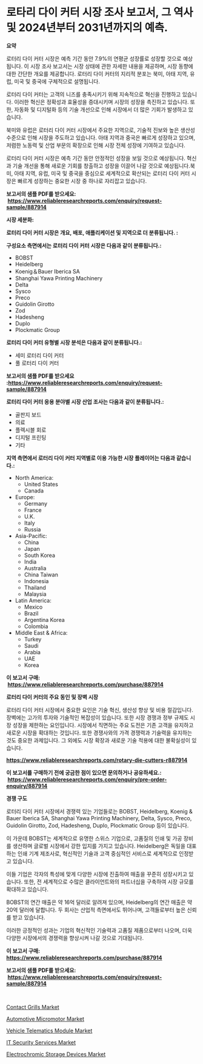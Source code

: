 <p><h1>로타리 다이 커터 시장 조사 보고서, 그 역사 및 2024년부터 2031년까지의 예측.</h1></p><p><strong>요약</strong></p>
<p><p>로터리 다이 커터 시장은 예측 기간 동안 7.9%의 연평균 성장률로 성장할 것으로 예상됩니다. 이 시장 조사 보고서는 시장 상태에 관한 자세한 내용을 제공하며, 시장 동향에 대한 간단한 개요를 제공합니다. 로터리 다이 커터의 지리적 분포는 북미, 아태 지역, 유럽, 미국 및 중국에 구체적으로 설명됩니다.</p><p>로터리 다이 커터는 고객의 니즈를 충족시키기 위해 지속적으로 혁신을 진행하고 있습니다. 이러한 혁신은 정확성과 효율성을 증대시키며 시장의 성장을 촉진하고 있습니다. 또한, 자동화 및 디지털화 등의 기술 개선으로 인해 시장에서 더 많은 기회가 발생하고 있습니다.</p><p>북미와 유럽은 로터리 다이 커터 시장에서 주요한 지역으로, 기술적 진보와 높은 생산성 수준으로 인해 시장을 주도하고 있습니다. 아태 지역과 중국은 빠르게 성장하고 있으며, 저렴한 노동력 및 산업 부문의 확장으로 인해 시장 전체 성장에 기여하고 있습니다.</p><p>로터리 다이 커터 시장은 예측 기간 동안 안정적인 성장을 보일 것으로 예상됩니다. 혁신과 기술 개선을 통해 새로운 기회를 창출하고 성장을 이끌어 나갈 것으로 예상됩니다.북미, 아태 지역, 유럽, 미국 및 중국을 중심으로 세계적으로 확산되는 로터리 다이 커터 시장은 빠르게 성장하는 중요한 시장 중 하나로 자리잡고 있습니다.</p></p>
<p><strong>보고서의 샘플 PDF를 받으세요: &nbsp;<a href="https://www.reliableresearchreports.com/enquiry/request-sample/887914">https://www.reliableresearchreports.com/enquiry/request-sample/887914</a></strong></p>
<p><strong>시장 세분화:</strong></p>
<p><strong> 로터리 다이 커터 시장은 개요, 배포, 애플리케이션 및 지역으로 더 분류됩니다. :</strong></p>
<p><strong>구성요소 측면에서는 로터리 다이 커터 시장은 다음과 같이 분류됩니다.:</strong></p>
<p><ul><li>BOBST</li><li>Heidelberg</li><li>Koenig＆Bauer Iberica SA</li><li>Shanghai Yawa Printing Machinery</li><li>Delta</li><li>Sysco</li><li>Preco</li><li>Guidolin Girotto</li><li>Zod</li><li>Hadesheng</li><li>Duplo</li><li>Plockmatic Group</li></ul></p>
<p><strong> 로터리 다이 커터 유형별 시장 분석은 다음과 같이 분류됩니다.:</strong></p>
<p><ul><li>세미 로터리 다이 커터</li><li>풀 로터리 다이 커터</li></ul></p>
<p><strong>보고서의 샘플 PDF를 받으세요 :<a href="https://www.reliableresearchreports.com/enquiry/request-sample/887914">https://www.reliableresearchreports.com/enquiry/request-sample/887914</a></strong></p>
<p><strong> 로터리 다이 커터 응용 분야별 시장 산업 조사는 다음과 같이 분류됩니다.:</strong></p>
<p><ul><li>골판지 보드</li><li>의료</li><li>플렉시블 회로</li><li>디지털 프린팅</li><li>기타</li></ul></p>
<p><strong>지역 측면에서 로터리 다이 커터 지역별로 이용 가능한 시장 플레이어는 다음과 같습니다.:</strong></p>
<p><ul>
    <li>
        North America:
        <ul>
            <li>United States</li>
            <li>Canada</li>
        </ul>
    </li>
    <li>
        Europe:
        <ul>
            <li>Germany</li>
            <li>France</li>
            <li>U.K.</li>
            <li>Italy</li>
            <li>Russia</li>
        </ul>
    </li>
    <li>
        Asia-Pacific:
        <ul>
            <li>China</li>
            <li>Japan</li>
            <li>South Korea</li>
            <li>India</li>
            <li>Australia</li>
            <li>China Taiwan</li>
            <li>Indonesia</li>
            <li>Thailand</li>
            <li>Malaysia</li>
        </ul>
    </li>
    <li>
        Latin America:
        <ul>
            <li>Mexico</li>
            <li>Brazil</li>
            <li>Argentina Korea</li>
            <li>Colombia</li>
        </ul>
    </li>
    <li>
        Middle East & Africa:
        <ul>
            <li>Turkey</li>
            <li>Saudi</li>
            <li>Arabia</li>
            <li>UAE</li>
            <li>Korea</li>
        </ul>
    </li>
    </ul></p>
<p><strong>이 보고서 구매: &nbsp;<a href="https://www.reliableresearchreports.com/purchase/887914">https://www.reliableresearchreports.com/purchase/887914</a></strong></p>
<p><strong>로터리 다이 커터의 주요 동인 및 장벽 시장</strong></p>
<p><p>로터리 다이 커터 시장에서 중요한 요인은 기술 혁신, 생산성 향상 및 비용 절감입니다. 장벽에는 고가의 투자와 기술적인 복잡성이 있습니다. 또한 시장 경쟁과 정부 규제도 시장 성장을 제한하는 요인입니다. 시장에서 직면하는 주요 도전은 기존 고객을 유지하고 새로운 시장을 확대하는 것입니다. 또한 경쟁사와의 가격 경쟁력과 기술력을 유지하는 것도 중요한 과제입니다. 그 외에도 시장 확장과 새로운 기술 적용에 대한 불확실성이 있습니다.</p></p>
<p><strong><a href="https://www.reliableresearchreports.com/rotary-die-cutters-r887914">https://www.reliableresearchreports.com/rotary-die-cutters-r887914</a></strong></p>
<p><strong>이 보고서를 구매하기 전에 궁금한 점이 있으면 문의하거나 공유하세요.: &nbsp;<a href="https://www.reliableresearchreports.com/enquiry/pre-order-enquiry/887914">https://www.reliableresearchreports.com/enquiry/pre-order-enquiry/887914</a></strong></p>
<p><strong>경쟁 구도</strong></p>
<p><p>로터리 다이 커터 시장에서 경쟁력 있는 기업들로는 BOBST, Heidelberg, Koenig & Bauer Iberica SA, Shanghai Yawa Printing Machinery, Delta, Sysco, Preco, Guidolin Girotto, Zod, Hadesheng, Duplo, Plockmatic Group 등이 있습니다.</p><p>이 가운데 BOBST는 세계적으로 유명한 스위스 기업으로, 고품질의 인쇄 및 가공 장비를 생산하며 글로벌 시장에서 강한 입지를 가지고 있습니다. Heidelberg은 독일을 대표하는 인쇄 기계 제조사로, 혁신적인 기술과 고객 중심적인 서비스로 세계적으로 인정받고 있습니다. </p><p>이들 기업은 각자의 특성에 맞게 다양한 시장에 진출하여 매출을 꾸준히 성장시키고 있습니다. 또한, 전 세계적으로 수많은 클라이언트와의 파트너십을 구축하여 시장 규모를 확대하고 있습니다.</p><p>BOBST의 연간 매출은 약 16억 달러로 알려져 있으며, Heidelberg의 연간 매출은 약 20억 달러에 달합니다. 두 회사는 산업적 측면에서도 뛰어나며, 고객들로부터 높은 신뢰를 받고 있습니다.</p><p>이러한 긍정적인 성과는 기업의 혁신적인 기술력과 고품질 제품으로부터 나오며, 더욱 다양한 시장에서의 경쟁력을 향상시켜 나갈 것으로 기대됩니다.</p></p>
<p><strong>이 보고서 구매: &nbsp; <a href="https://www.reliableresearchreports.com/purchase/887914">https://www.reliableresearchreports.com/purchase/887914</a></strong></p>
<p><strong>보고서의 샘플 PDF를 받으세요: &nbsp;<a href="https://www.reliableresearchreports.com/enquiry/request-sample/887914">https://www.reliableresearchreports.com/enquiry/request-sample/887914</a></strong><strong></strong></p>
<p>&nbsp;</p>
<p><p><a href="https://view.publitas.com/reportprime-1/contact-grills-market-report-reveals-the-latest-trends-and-growth-opportunities-of-this-market/">Contact Grills Market</a></p><p><a href="https://www.linkedin.com/pulse/automotive-micromotor-market-furnish-information-size-share-gcfue?trackingId=tl99jGTm9yAHQJSkMBegLg%3D%3D">Automotive Micromotor Market</a></p><p><a href="https://www.linkedin.com/pulse/vehicle-telematics-module-market-furnish-information-size-vyi0e?trackingId=6hdQLPOlSlQjMWDHe8bH%2Fw%3D%3D">Vehicle Telematics Module Market</a></p><p><a href="https://github.com/nicholepatriciadoylenwnrjr0/Market-Research-Report-List-2/blob/main/it-security-services-market.md">IT Security Services Market</a></p><p><a href="https://glittery-fuchsia-86a.notion.site/Electrochromic-Storage-Devices-Market-Trends-Forecast-and-Competitive-Analysis-to-2031-5ba8ab3c827b460a8bd20a17d18bcdfb">Electrochromic Storage Devices Market</a></p></p>